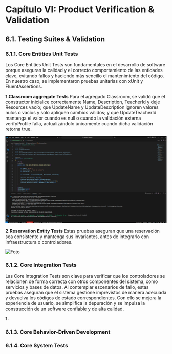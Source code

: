 # Capítulo VI: Product Verification & Validation

## 6.1. Testing Suites & Validation

### 6.1.1. Core Entities Unit Tests

Los Core Entities Unit Tests son fundamentales en el desarrollo de software porque aseguran la calidad y el correcto comportamiento de las entidades clave, evitando fallos y haciendo más sencillo el mantenimiento del código. En nuestro caso, se implementaron pruebas unitarias con xUnit y FluentAssertions.

**1.Classroom aggregate Tests**
 Para el agregado Classroom, se validó que el constructor inicialice correctamente Name, Description, TeacherId y deje Resources vacío; que UpdateName y UpdateDescription ignoren valores nulos o vacíos y solo apliquen cambios válidos; y que UpdateTeacherId mantenga el valor cuando es null o cuando la validación externa verifyProfile falla, actualizándolo únicamente cuando dicha validación retorna true.

![Foto](/assets/chapter6/UnitTests/1.png) 

**2.Reservation Entity Tests**
Estas pruebas aseguran que una reservación sea consistente y mantenga sus invariantes, antes de integrarlo con infraestructura o controladores.

![Foto](/assets/chapter6/COREUNITTEST/2.jpg) 

### 6.1.2. Core Integration Tests

Las Core Integration Tests son clave para verificar que los controladores se relacionen de forma correcta con otros componentes del sistema, como servicios y bases de datos. Al contemplar escenarios de fallo, estas pruebas aseguran que el sistema gestione imprevistos de manera adecuada y devuelva los códigos de estado correspondientes. Con ello se mejora la experiencia de usuario, se simplifica la depuración y se impulsa la construcción de un software confiable y de alta calidad.

**1.**

### 6.1.3. Core Behavior-Driven Development

### 6.1.4. Core System Tests
